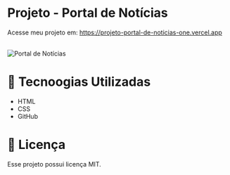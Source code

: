 # Projeto - Portal de Notícias
Acesse meu projeto em: <a href="https://projeto-portal-de-noticias-one.vercel.app/" target="_blank">https://projeto-portal-de-noticias-one.vercel.app</a>
<br><br>

![Portal de Notícias](https://github.com/user-attachments/assets/be2ad9c4-3072-4347-829c-7f7ebbc7fbf1)


# 🚀 Tecnoogias Utilizadas

- HTML
- CSS
- GitHub

# 📝 Licença

Esse projeto possui licença MIT.

